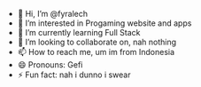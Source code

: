 - 👋 Hi, I’m @fyralech
- 👀 I’m interested in Progaming website and apps
- 🌱 I’m currently learning Full Stack
- 💞️ I’m looking to collaborate on, nah nothing
- 📫 How to reach me, um im from Indonesia
- 😄 Pronouns: Gefi
- ⚡ Fun fact: nah i dunno i swear

<!---
fyralech/fyralech is a ✨ special ✨ repository because its `README.md` (this file) appears on your GitHub profile.
You can click the Preview link to take a look at your changes.
--->
